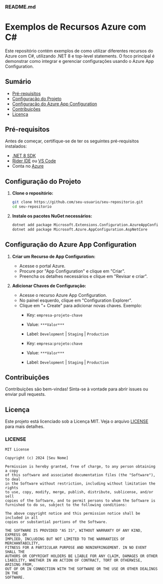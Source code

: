 ### README.md


# Exemplos de Recursos Azure com C#

Este repositório contém exemplos de como utilizar diferentes recursos do Azure com C#, utilizando .NET 8 e top-level statements. O foco principal é demonstrar como integrar e gerenciar configurações usando o Azure App Configuration.

## Sumário

- [Pré-requisitos](#pré-requisitos)
- [Configuração do Projeto](#configuração-do-projeto)
- [Configuração do Azure App Configuration](#configuração-do-azure-app-configuration)
- [Contribuições](#contribuições)
- [Licença](#licença)

## Pré-requisitos

Antes de começar, certifique-se de ter os seguintes pré-requisitos instalados:

- [.NET 8 SDK](https://dotnet.microsoft.com/download/dotnet/8.0)
- [Rider IDE](https://www.jetbrains.com/rider/) ou [VS Code]()
- Conta no [Azure](https://azure.microsoft.com/)

## Configuração do Projeto

1. **Clone o repositório:**

   ```bash
   git clone https://github.com/seu-usuario/seu-repositorio.git
   cd seu-repositorio
   ```

2. **Instale os pacotes NuGet necessários:**

   ```bash
   dotnet add package Microsoft.Extensions.Configuration.AzureAppConfiguration
   dotnet add package Microsoft.Azure.AppConfiguration.AspNetCore
   ```

## Configuração do Azure App Configuration

1. **Criar um Recurso de App Configuration:**

   - Acesse o portal Azure.
   - Procure por "App Configuration" e clique em "Criar".
   - Preencha os detalhes necessários e clique em "Revisar e criar".

2. **Adicionar Chaves de Configuração:**

   - Acesse o recurso Azure App Configuration.
   - No painel esquerdo, clique em "Configuration Explorer".
   - Clique em "+ Create" para adicionar novas chaves. Exemplo:
     - Key: `empresa-projeto-chave`
     - Value: `***Valor***`
     - Label: `Development` | `Staging` | `Production` 

     - Key: `empresa:projeto:chave`
     - Value: `***Valor***`
     - Label: `Development` | `Staging` | `Production`



## Contribuições

Contribuições são bem-vindas! Sinta-se à vontade para abrir issues ou enviar pull requests.

## Licença

Este projeto está licenciado sob a Licença MIT. Veja o arquivo [LICENSE](LICENSE) para mais detalhes.


### LICENSE

```plaintext
MIT License

Copyright (c) 2024 [Seu Nome]

Permission is hereby granted, free of charge, to any person obtaining a copy
of this software and associated documentation files (the "Software"), to deal
in the Software without restriction, including without limitation the rights
to use, copy, modify, merge, publish, distribute, sublicense, and/or sell
copies of the Software, and to permit persons to whom the Software is
furnished to do so, subject to the following conditions:

The above copyright notice and this permission notice shall be included in all
copies or substantial portions of the Software.

THE SOFTWARE IS PROVIDED "AS IS", WITHOUT WARRANTY OF ANY KIND, EXPRESS OR
IMPLIED, INCLUDING BUT NOT LIMITED TO THE WARRANTIES OF MERCHANTABILITY,
FITNESS FOR A PARTICULAR PURPOSE AND NONINFRINGEMENT. IN NO EVENT SHALL THE
AUTHORS OR COPYRIGHT HOLDERS BE LIABLE FOR ANY CLAIM, DAMAGES OR OTHER
LIABILITY, WHETHER IN AN ACTION OF CONTRACT, TORT OR OTHERWISE, ARISING FROM,
OUT OF OR IN CONNECTION WITH THE SOFTWARE OR THE USE OR OTHER DEALINGS IN THE
SOFTWARE.
```
